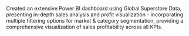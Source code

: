 Created an extensive Power BI dashboard using Global Superstore Data, presenting in-depth sales analysis and profit visualization - incorporating multiple filtering options for market & category segmentation, providing a comprehensive visualization of sales profitability across all KPIs.
